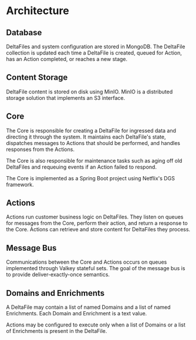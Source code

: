 # Architecture

## Database

DeltaFiles and system configuration are stored in MongoDB. The DeltaFile collection is updated each time a DeltaFile is
created, queued for Action, has an Action completed, or reaches a new stage.

## Content Storage

DeltaFile content is stored on disk using MinIO. MinIO is a distributed storage solution that implements an S3
interface. 

## Core

The Core is responsible for creating a DeltaFile for ingressed data and directing it through the system.
It maintains each DeltaFile's state, dispatches messages to Actions that should be performed, and handles responses from
the Actions.

The Core is also responsible for maintenance tasks such as aging off old DeltaFiles and requeuing events if an Action
failed to respond.

The Core is implemented as a Spring Boot project using Netflix's DGS framework.

## Actions

Actions run customer business logic on DeltaFiles. They listen on queues for messages from the Core, perform their
action, and return a response to the Core. Actions can retrieve and store content for DeltaFiles they process.

## Message Bus

Communications between the Core and Actions occurs on queues implemented through Valkey stateful sets. The goal of the
message bus is to provide deliver-exactly-once semantics.

## Domains and Enrichments

A DeltaFile may contain a list of named Domains and a list of named Enrichments. Each Domain and Enrichment is a text
value.

Actions may be configured to execute only when a list of Domains or a list of Enrichments is present in the DeltaFile.

